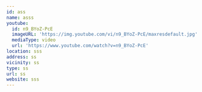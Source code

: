 ```yaml
---
id: ass
name: asss
youtube:
  id: n9_BYoZ-PcE
  imageURL: 'https://img.youtube.com/vi/n9_BYoZ-PcE/maxresdefault.jpg'
  mediaType: video
  url: 'https://www.youtube.com/watch?v=n9_BYoZ-PcE'
location: sss
address: ss
vicinity: ss
type: ss
url: ss
website: sss
---
```



